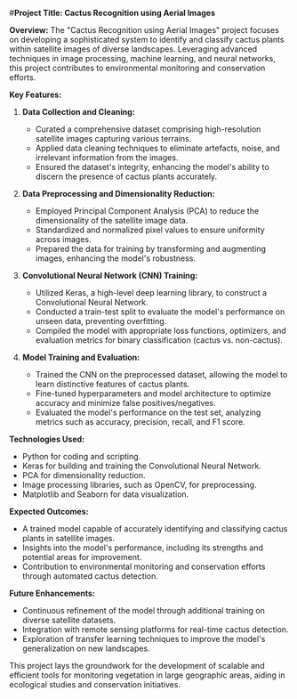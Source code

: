 

#**Project Title: Cactus Recognition using Aerial Images**

**Overview:**
The "Cactus Recognition using Aerial Images" project focuses on developing a sophisticated system to identify and classify cactus plants within satellite images of diverse landscapes. Leveraging advanced techniques in image processing, machine learning, and neural networks, this project contributes to environmental monitoring and conservation efforts.

**Key Features:**

1. **Data Collection and Cleaning:**
   - Curated a comprehensive dataset comprising high-resolution satellite images capturing various terrains.
   - Applied data cleaning techniques to eliminate artefacts, noise, and irrelevant information from the images.
   - Ensured the dataset's integrity, enhancing the model's ability to discern the presence of cactus plants accurately.

2. **Data Preprocessing and Dimensionality Reduction:**
   - Employed Principal Component Analysis (PCA) to reduce the dimensionality of the satellite image data.
   - Standardized and normalized pixel values to ensure uniformity across images.
   - Prepared the data for training by transforming and augmenting images, enhancing the model's robustness.

3. **Convolutional Neural Network (CNN) Training:**
   - Utilized Keras, a high-level deep learning library, to construct a Convolutional Neural Network.
   - Conducted a train-test split to evaluate the model's performance on unseen data, preventing overfitting.
   - Compiled the model with appropriate loss functions, optimizers, and evaluation metrics for binary classification (cactus vs. non-cactus).

4. **Model Training and Evaluation:**
   - Trained the CNN on the preprocessed dataset, allowing the model to learn distinctive features of cactus plants.
   - Fine-tuned hyperparameters and model architecture to optimize accuracy and minimize false positives/negatives.
   - Evaluated the model's performance on the test set, analyzing metrics such as accuracy, precision, recall, and F1 score.

**Technologies Used:**
- Python for coding and scripting.
- Keras for building and training the Convolutional Neural Network.
- PCA for dimensionality reduction.
- Image processing libraries, such as OpenCV, for preprocessing.
- Matplotlib and Seaborn for data visualization.

**Expected Outcomes:**
- A trained model capable of accurately identifying and classifying cactus plants in satellite images.
- Insights into the model's performance, including its strengths and potential areas for improvement.
- Contribution to environmental monitoring and conservation efforts through automated cactus detection.

**Future Enhancements:**
- Continuous refinement of the model through additional training on diverse satellite datasets.
- Integration with remote sensing platforms for real-time cactus detection.
- Exploration of transfer learning techniques to improve the model's generalization on new landscapes.

This project lays the groundwork for the development of scalable and efficient tools for monitoring vegetation in large geographic areas, aiding in ecological studies and conservation initiatives.
